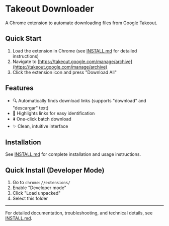 # Takeout Downloader

A Chrome extension to automate downloading files from Google Takeout.

## Quick Start

1. Load the extension in Chrome (see [INSTALL.md](INSTALL.md) for detailed instructions)
2. Navigate to [https://takeout.google.com/manage/archive](https://takeout.google.com/manage/archive)
3. Click the extension icon and press "Download All"

## Features

- 🔍 Automatically finds download links (supports "download" and "descargar" text)
- 🎯 Highlights links for easy identification
- ⬇️ One-click batch download
- ✨ Clean, intuitive interface

## Installation

See [INSTALL.md](INSTALL.md) for complete installation and usage instructions.

## Quick Install (Developer Mode)

1. Go to `chrome://extensions/`
2. Enable "Developer mode"
3. Click "Load unpacked"
4. Select this folder

---

For detailed documentation, troubleshooting, and technical details, see [INSTALL.md](INSTALL.md).
